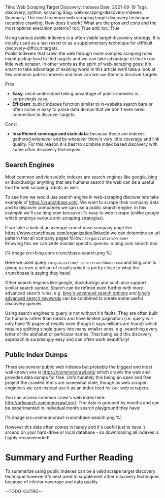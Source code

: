 Title: Web Scraping Target Discovery: Indexes
Date: 2021-09-19
Tags: discovery, python, scraping
Slug: web-scraping-discovery-indexes
Summary: The most common web scraping target discovery technique: recursive crawling. How does it work? What are the pros and cons and the most optimal execution paterns?
toc: True
add_toc: True

Using various public indexers is a often viable target discovery strategy. It is mostly used as a last resort or as a supplementary technique for difficult discovery-difficult targets.  
Public indexers that crawl the web through more complex scraping rules might pickup hard to find targets and we can take advantage of that in our little web scraper. In other words as the spirit of web-scraping goes: it's smart to take advantage of existing work! In this article we'll take a look at few common public indexers and how can we use them to discover targets.

Pros:

- __Easy__: once understood taking advantage of public indexers is surprisingly easy.
- __Efficient__: public indexes function similar to in-website search bars or often come in easy to parse data dumps that we don't even need connection to discover targets.

Cons:

- __Insufficient coverage and stale data__: because these are indexes gathered whenever and by whatever there's very little coverage and link quality. For this reason it is best to combine index based discovery with some other discovery techniques.

## Search Engines 

Most common and rich public indexes are search engines like google, bing or duckduckgo anything that lets humans search the web can be a useful tool for web scraping robots as well.  

To see how we would use search engine in web-scraping discover lets take example of https://crunchbase.com. We want to scrape their company data and to discover companies we can use a public search engine. In this example we'll use bing.com because it's easy to web-scrape (unlike google which employs various anti-scraping strategies).  

If we take a look at an average crunchbase company page like https://www.crunchbase.com/organization/linkedin we can determine an url pattern that all company pages follow: `/organization/<name>`  
Knowing this we can write domain specific queries in bing.com search box:

[% image src=bing.com-crunchbase-search.png %]

Here we used query `/organization/ site:crunchbase.com` and bing.com is giving us over a million of results which is pretty close to what the crunchbase is saying they have!   

Other search engines like google, duckduckgo and such also support similar search syntax. Search can be refined even further with more advanced search rules, e.g. [bing's advanced search options](https://help.bing.microsoft.com/#apex/bing/en-US/10001/-1) and [bing's advanced search keywords](https://help.bing.microsoft.com/#apex/bing/en-US/10001/-1) can be combined to create some useful discovery queries.

Using search engines to query is not without it's faults. They are often built for humans rather than robots and have limited pagination (i.e. query will only have 10 pages of results even though it says millions are found) which requires splitting single query into many smaller ones, e.g. searching every letter of the alphabet or particular names. That being said this discovery approach is surprisingly easy and can often work beautifully!

## Public Index Dumps

There are several public web indexes but probably the biggest and most well known one is https://commoncrawl.org/ which crawls the web and provides data dumps for free. Unfortunately this being an open and free project the crawled htmls are somewhat stale, though as web scraper engineers we can instead use it as an index feed for our web scrapers.

You can access common crawl's web index here: http://urlsearch.commoncrawl.org/. The data is grouped by months and can be experimented in individual month search playground they have:

[% image src=commoncrawl-crunchbase-search.png %]

However this data often comes in handy and it's useful just to have it around on your hard-drive or local database - so downloading all indexes is highly recommended! 

# Summary and Further Reading

To summarize using public indexes can be a valid scrape target discovery technique however it's best used to supplement other discovery techniques because of inferior coverage and data quality.  

--TODO-OUTRO--